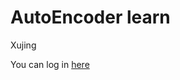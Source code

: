 
# AutoEncoder learn

Xujing

You can log in [here](https://dataxujing.github.io/AutoEncoder-Learn/)